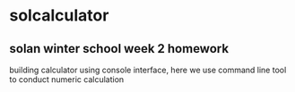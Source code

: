 # solcalculator
## solan winter school week 2 homework
building calculator using console interface, here we use command line tool to conduct numeric calculation
